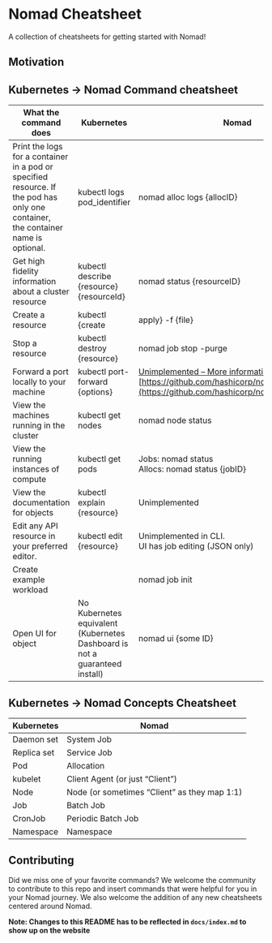 # Nomad Cheatsheet

A collection of cheatsheets for getting started with Nomad! 

## Motivation




## Kubernetes -> Nomad Command cheatsheet 

| What the command does                                                                                                                | Kubernetes                                                                  | Nomad                                                                                                                                                                                        |
| ------------------------------------------------------------------------------------------------------------------------------------ | --------------------------------------------------------------------------- | -------------------------------------------------------------------------------------------------------------------------------------------------------------------------------------------- |
| Print the logs for a container in a pod or specified resource. If the pod has only one container,<br>the container name is optional. | kubectl logs pod\_identifier                                                | nomad alloc logs {allocID}                                                                                                                                                                   |
| Get high fidelity information about a cluster resource                                                                               | kubectl describe {resource} {resourceId}                                    | nomad status {resourceID}                                                                                                                                                                    |
| Create a resource                                                                                                                    | kubectl {create | apply} -f {file}                                          | nomad job run {file}                                                                                                                                                                         |
| Stop a resource                                                                                                                      | kubectl destroy {resource}                                                  | nomad job stop -purge                                                                                                                                                                        |
| Forward a port locally to your machine                                                                                               | kubectl port-forward {options}                                              | [Unimplemented – More information here:<br>](https://github.com/hashicorp/nomad/issues/6925)[https://github.com/hashicorp/nomad/issues/6925](https://github.com/hashicorp/nomad/issues/6925) |
| View the machines running in the cluster                                                                                             | kubectl get nodes                                                           | nomad node status                                                                                                                                                                            |
| View the running instances of compute                                                                                                | kubectl get pods                                                            | Jobs: nomad status<br>Allocs: nomad status {jobID}                                                                                                                                           |
| View the documentation for objects                                                                                                   | kubectl explain {resource}                                                  | Unimplemented                                                                                                                                                                                |
| Edit any API resource in your preferred editor.                                                                                      | kubectl edit {resource}                                                     | Unimplemented in CLI.<br>UI has job editing (JSON only)                                                                                                                                      |
| Create example workload                                                                                                              |                                                                             | nomad job init                                                                                                                                                                               |
| Open UI for object                                                                                                                   | No Kubernetes equivalent (Kubernetes Dashboard is not a guaranteed install) | nomad ui {some ID}                                                                                                                                                                           |

## Kubernetes -> Nomad Concepts Cheatsheet

| Kubernetes  | Nomad                                        |
| ----------- | -------------------------------------------- |
| Daemon set  | System Job                                   |
| Replica set | Service Job                                  |
| Pod         | Allocation                                   |
| kubelet     | Client Agent (or just “Client”)              |
| Node        | Node (or sometimes “Client” as they map 1:1) |
| Job         | Batch Job                                    |
| CronJob     | Periodic Batch Job                           |
| Namespace   | Namespace                                    |


## Contributing

Did we miss one of your favorite commands? We welcome the community to contribute to this repo and insert commands that were helpful for you in your Nomad journey. We also welcome the addition of any new cheatsheets centered around Nomad. 

**Note: Changes to this README has to be reflected in `docs/index.md` to show up on the website**
